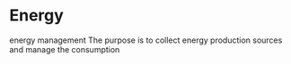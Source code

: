 # Energy
energy management
The purpose is to collect energy production sources and manage the consumption

